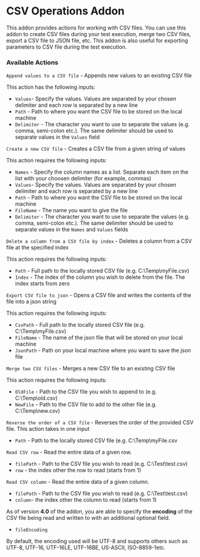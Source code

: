 # CSV Operations Addon

This addon provides actions for working with CSV files. You can use this addon to create CSV files during your test execution, merge two CSV files, export a CSV file to JSON file, etc. This addon is also useful for exporting parameters to CSV file during the test execution.

### Available Actions

`Append values to a CSV file` - Appends new values to an existing CSV file

This action has the following inputs:

* `Values`- Specify the values. Values are separated by your chosen delimiter and each row is separated by a new line
* `Path` - Path to where you want the CSV file to be stored on the local machine
* `Delimiter` - The character you want to use to separate the values (e.g. comma, semi-colon etc.). The same delimiter should be used to separate values in the `Values` field

`Create a new CSV file` - Creates a CSV file from a given string of values

This action requires the following inputs:

* `Names` - Specify the column names as a list. Separate each item on the list with your choosen delimiter (for example, commas)
* `Values`- Specify the values. Values are separated by your chosen delimiter and each row is separated by a new line
* `Path` - Path to where you want the CSV file to be stored on the local machine
* `FileName` - The name you want to give the file
* `Delimiter` - The character you want to use to separate the values (e.g. comma, semi-colon etc.). The same delimiter should be used to separate values in the `Names` and `Values` fields

`Delete a column from a CSV file by index` - Deletes a column from a CSV file at the specified index

This action requires the following inputs:

* `Path` - Full path to the locally stored CSV file (e.g. C:\Temp\myFile.csv)
* `Index` - The index of the column you wish to delete from the file. The index starts from zero

`Export CSV file to json` - Opens a CSV file and writes the contents of the file into a json string

This action requires the following inputs:

* `CsvPath` - Full path to the locally stored CSV file (e.g. C:\Temp\myFile.csv)
* `FileName` - The name of the json file that will be stored on your local machine
* `JsonPath` - Path on your local machine where you want to save the json file

`Merge two CSV files` - Merges a new CSV file to an existing CSV file

This action requires the following inputs:

* `OldFile` - Path to the CSV file you wish to append to (e.g. C:\Temp\old.csv)
* `NewFile` - Path to the CSV file to add to the other file (e.g. C:\Temp\new.csv)

`Reverse the order of a CSV file` - Reverses the order of the provided CSV file. This action takes in one input

* `Path` - Path to the locally stored CSV file (e.g. C:\Temp\myFile.csv

`Read CSV row` - Read the entire data of a given row.

* `filePath` - Path to the CSV file you wish to read (e.g. C:\Test\test.csv)
* `row` - the index other the row to read (starts from 1)

`Read CSV column` - Read the entire data of a given column.

* `filePath` - Path to the CSV file you wish to read (e.g. C:\Test\test.csv)
* `column`- the index other the column to read (starts from 1)

As of version **4.0** of the addon, you are able to specify the **encoding** of the CSV file being read and written to with an additional optional field.

* `fileEncoding`

By default, the encoding used will be UTF-8 and supports others such as UTF-8, UTF-16, UTF-16LE, UTF-16BE, US-ASCII, ISO-8859-1etc.

